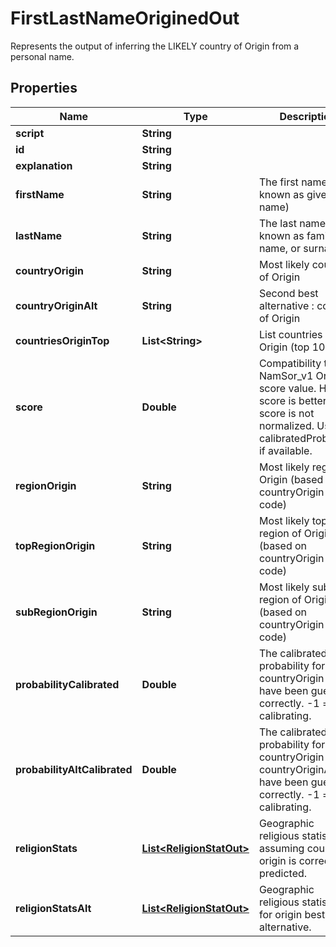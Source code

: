 

# FirstLastNameOriginedOut

Represents the output of inferring the LIKELY country of Origin from a personal name.

## Properties

| Name | Type | Description | Notes |
|------------ | ------------- | ------------- | -------------|
|**script** | **String** |  |  [optional] |
|**id** | **String** |  |  [optional] |
|**explanation** | **String** |  |  [optional] |
|**firstName** | **String** | The first name (also known as given name) |  [optional] |
|**lastName** | **String** | The last name (also known as family name, or surname) |  [optional] |
|**countryOrigin** | **String** | Most likely country of Origin |  [optional] |
|**countryOriginAlt** | **String** | Second best alternative : country of Origin |  [optional] |
|**countriesOriginTop** | **List&lt;String&gt;** | List countries of Origin (top 10) |  [optional] |
|**score** | **Double** | Compatibility to NamSor_v1 Origin score value. Higher score is better, but score is not normalized. Use calibratedProbability if available.  |  [optional] |
|**regionOrigin** | **String** | Most likely region of Origin (based on countryOrigin ISO2 code) |  [optional] |
|**topRegionOrigin** | **String** | Most likely top region of Origin (based on countryOrigin ISO2 code) |  [optional] |
|**subRegionOrigin** | **String** | Most likely sub region of Origin (based on countryOrigin ISO2 code) |  [optional] |
|**probabilityCalibrated** | **Double** | The calibrated probability for countryOrigin to have been guessed correctly. -1 &#x3D; still calibrating.  |  [optional] |
|**probabilityAltCalibrated** | **Double** | The calibrated probability for countryOrigin OR countryOriginAlt to have been guessed correctly. -1 &#x3D; still calibrating.  |  [optional] |
|**religionStats** | [**List&lt;ReligionStatOut&gt;**](ReligionStatOut.md) | Geographic religious statistics, assuming country of origin is correctly predicted. |  [optional] |
|**religionStatsAlt** | [**List&lt;ReligionStatOut&gt;**](ReligionStatOut.md) | Geographic religious statistics, for origin best alternative. |  [optional] |



